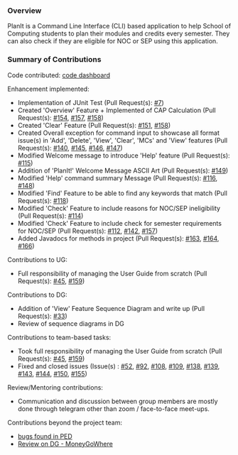 ### Overview

PlanIt is a Command Line Interface (CLI) based application to help School of Computing students to plan their modules and credits every semester.
They can also check if they are eligible for NOC or SEP using this application.

### Summary of Contributions

Code contributed: [code dashboard](https://nus-cs2113-ay2223s1.github.io/tp-dashboard/?search=insafhere&breakdown=true&sort=groupTitle&sortWithin=title&since=2022-09-16&timeframe=commit&mergegroup=&groupSelect=groupByRepos&checkedFileTypes=docs~functional-code~test-code)

Enhancement implemented:
- Implementation of JUnit Test (Pull Request(s): [#7](https://github.com/AY2223S1-CS2113-T17-2/tp/pull/7))
- Created 'Overview' Feature + Implemented of CAP Calculation (Pull Request(s): [#154](https://github.com/AY2223S1-CS2113-T17-2/tp/pull/154), [#157](https://github.com/AY2223S1-CS2113-T17-2/tp/pull/157), [#158](https://github.com/AY2223S1-CS2113-T17-2/tp/pull/158))
- Created 'Clear' Feature (Pull Request(s): [#151](https://github.com/AY2223S1-CS2113-T17-2/tp/pull/151), [#158](https://github.com/AY2223S1-CS2113-T17-2/tp/pull/158))
- Created Overall exception for command input to showcase all format issue(s) in 'Add', 'Delete', 'View', 'Clear', 'MCs' and 'View' features (Pull Request(s): [#140](https://github.com/AY2223S1-CS2113-T17-2/tp/pull/140), [#145](https://github.com/AY2223S1-CS2113-T17-2/tp/pull/145), [#146](https://github.com/AY2223S1-CS2113-T17-2/tp/pull/146), [#147](https://github.com/AY2223S1-CS2113-T17-2/tp/pull/147))
- Modified Welcome message to introduce 'Help' feature (Pull Request(s): [#115](https://github.com/AY2223S1-CS2113-T17-2/tp/pull/115))
- Addition of 'PlanIt!' Welcome Message ASCII Art (Pull Request(s): [#149](https://github.com/AY2223S1-CS2113-T17-2/tp/pull/149))
- Modified 'Help' command summary Message (Pull Request(s): [#116](https://github.com/AY2223S1-CS2113-T17-2/tp/pull/116), [#148](https://github.com/AY2223S1-CS2113-T17-2/tp/pull/148))
- Modified 'Find' Feature to be able to find any keywords that match (Pull Request(s): [#118](https://github.com/AY2223S1-CS2113-T17-2/tp/pull/118))
- Modified 'Check' Feature to include reasons for NOC/SEP ineligibility (Pull Request(s): [#114](https://github.com/AY2223S1-CS2113-T17-2/tp/pull/114))
- Modified 'Check' Feature to include check for semester requirements for NOC/SEP (Pull Request(s): [#112](https://github.com/AY2223S1-CS2113-T17-2/tp/pull/112), [#142](https://github.com/AY2223S1-CS2113-T17-2/tp/pull/142), [#157](https://github.com/AY2223S1-CS2113-T17-2/tp/pull/157))
- Added Javadocs for methods in project (Pull Request(s): [#163](https://github.com/AY2223S1-CS2113-T17-2/tp/pull/163), [#164](https://github.com/AY2223S1-CS2113-T17-2/tp/pull/164), [#166](https://github.com/AY2223S1-CS2113-T17-2/tp/pull/166))

Contributions to UG:
- Full responsibility of managing the User Guide from scratch (Pull Request(s): [#45](https://github.com/AY2223S1-CS2113-T17-2/tp/pull/45), [#159](https://github.com/AY2223S1-CS2113-T17-2/tp/pull/159))

Contributions to DG:
- Addition of 'View' Feature Sequence Diagram and write up (Pull Request(s): [#33](https://github.com/AY2223S1-CS2113-T17-2/tp/pull/33))
- Review of sequence diagrams in DG

Contributions to team-based tasks:
- Took full responsibility of managing the User Guide from scratch (Pull Request(s): [#45](https://github.com/AY2223S1-CS2113-T17-2/tp/pull/45), [#159](https://github.com/AY2223S1-CS2113-T17-2/tp/pull/159))
- Fixed and closed issues (Issue(s) : [#52](https://github.com/AY2223S1-CS2113-T17-2/tp/issues/52), [#92](https://github.com/AY2223S1-CS2113-T17-2/tp/issues/92), [#108](https://github.com/AY2223S1-CS2113-T17-2/tp/issues/108), [#109](https://github.com/AY2223S1-CS2113-T17-2/tp/issues/109), [#138](https://github.com/AY2223S1-CS2113-T17-2/tp/issues/138), [#139](https://github.com/AY2223S1-CS2113-T17-2/tp/issues/139), [#143](https://github.com/AY2223S1-CS2113-T17-2/tp/issues/143), [#144](https://github.com/AY2223S1-CS2113-T17-2/tp/issues/144), [#150](https://github.com/AY2223S1-CS2113-T17-2/tp/issues/150), [#155](https://github.com/AY2223S1-CS2113-T17-2/tp/issues/155))

Review/Mentoring contributions:
- Communication and discussion between group members are mostly done through telegram other than zoom / face-to-face meet-ups.

Contributions beyond the project team:
- [bugs found in PED](https://github.com/insafhere/ped/issues)
- [Review on DG - MoneyGoWhere](https://github.com/nus-cs2113-AY2223S1/tp/pull/1)
